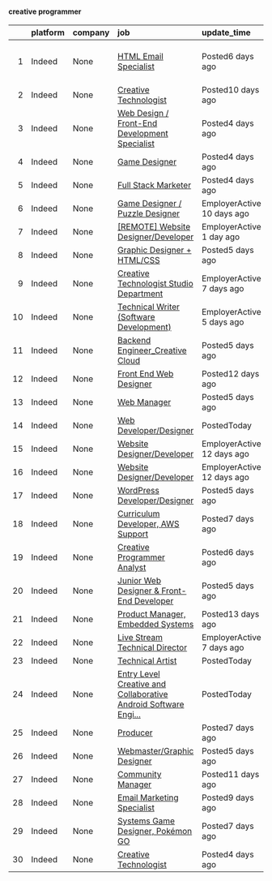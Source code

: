 

#### creative programmer <a name="creativeprogrammer" />
|    | platform   | company   | job                                                                                                                                                                                                                             | update_time                | location                                |
|---:|:-----------|:----------|:--------------------------------------------------------------------------------------------------------------------------------------------------------------------------------------------------------------------------------|:---------------------------|:----------------------------------------|
|  1 | Indeed     | None      | [HTML Email Specialist](https://www.indeed.com/rc/clk?jk=ac9b68de75f74121&fccid=31771ae15c8df476&vjs=3)                                                                                                                         | Posted6 days ago           | Phoenix, AZ 85016 (Camelback East area) |
|  2 | Indeed     | None      | [Creative Technologist](https://www.indeed.com/rc/clk?jk=4c91778731deb6de&fccid=0258bd41493433c4&vjs=3)                                                                                                                         | Posted10 days ago          | Remote                                  |
|  3 | Indeed     | None      | [Web Design / Front-End Development Specialist](https://www.indeed.com/company/Insivia/jobs/Web-Design-ea30c528636eccb8?fccid=48d750da3f3bb525&vjs=3)                                                                           | Posted4 days ago           | Remote                                  |
|  4 | Indeed     | None      | [Game Designer](https://www.indeed.com/company/Boss-Fight-Entertainment/jobs/Game-Designer-d17f470ed6f2b460?fccid=3e8d2d69d6873f85&vjs=3)                                                                                       | Posted4 days ago           | Austin, TX+1 location•Remote            |
|  5 | Indeed     | None      | [Full Stack Marketer](https://www.indeed.com/company/SCI-Creations,-LLC/jobs/Full-Stack-Marketer-9393abf6bcc2b534?fccid=7b6eace6abe88375&vjs=3)                                                                                 | Posted4 days ago           | Remote                                  |
|  6 | Indeed     | None      | [Game Designer / Puzzle Designer](https://www.indeed.com/company/Coin-Crew-Games/jobs/Game-Designer-fb0badcf57d20521?fccid=a5b77e788db24302&vjs=3)                                                                              | EmployerActive 10 days ago | Remote                                  |
|  7 | Indeed     | None      | [[REMOTE] Website Designer/Developer](https://www.indeed.com/company/iVelocity-Marketing/jobs/Website-Designer-Developer-bca70bba4c5e10ee?fccid=63f4bff78d0b153b&vjs=3)                                                         | EmployerActive 1 day ago   | Remote                                  |
|  8 | Indeed     | None      | [Graphic Designer + HTML/CSS](https://www.indeed.com/company/Tactical-Sports-Brands/jobs/Graphic-Designer-HTML-CSS-286b765a720a256f?fccid=cb7632a3ea404fc0&vjs=3)                                                               | Posted5 days ago           | Remote                                  |
|  9 | Indeed     | None      | [Creative Technologist Studio Department](https://www.indeed.com/company/RadicalMedia/jobs/Creative-Technologist-Studio-Department-af6ae532f62303aa?fccid=85082b956897115b&vjs=3)                                               | EmployerActive 7 days ago  | New York, NY 10014 (West Village area)  |
| 10 | Indeed     | None      | [Technical Writer (Software Development)](https://www.indeed.com/company/1Nation/jobs/Technical-Writer-93328feb5fa8e154?fccid=b1b034a5455e008a&vjs=3)                                                                           | EmployerActive 5 days ago  | Remote                                  |
| 11 | Indeed     | None      | [Backend Engineer_Creative Cloud](https://www.indeed.com/rc/clk?jk=20ee03db5cd7fa47&fccid=f89deb5a97c7738a&vjs=3)                                                                                                               | Posted5 days ago           | San Jose, CA                            |
| 12 | Indeed     | None      | [Front End Web Designer](https://www.indeed.com/rc/clk?jk=1e3b173aefa8f64e&fccid=3a180cdfd0aebf97&vjs=3)                                                                                                                        | Posted12 days ago          | Remote                                  |
| 13 | Indeed     | None      | [Web Manager](https://www.indeed.com/company/Points-Group/jobs/Web-Manager-62bbbc2e93163e69?fccid=e392aa8596ad6ad6&vjs=3)                                                                                                       | Posted5 days ago           | Remote                                  |
| 14 | Indeed     | None      | [Web Developer/Designer](https://www.indeed.com/company/Sun-West-Mortgage-Company,-Inc./jobs/Web-Developer-Designer-a273aff80f57a8da?fccid=3f73b68eedf0e693&vjs=3)                                                              | PostedToday                | Guaynabo, PR 00968                      |
| 15 | Indeed     | None      | [Website Designer/Developer](https://www.indeed.com/company/GoEpps/jobs/Website-Designer-Developer-601480ae5fe613ec?fccid=223c5f3bc109e845&vjs=3)                                                                               | EmployerActive 12 days ago | Remote                                  |
| 16 | Indeed     | None      | [Website Designer/Developer](https://www.indeed.com/company/GoEpps/jobs/Website-Designer-Developer-601480ae5fe613ec?fccid=223c5f3bc109e845&vjs=3)                                                                               | EmployerActive 12 days ago | Remote                                  |
| 17 | Indeed     | None      | [WordPress Developer/Designer](https://www.indeed.com/rc/clk?jk=026e7e728c263258&fccid=dd616958bd9ddc12&vjs=3)                                                                                                                  | Posted5 days ago           | Remote                                  |
| 18 | Indeed     | None      | [Curriculum Developer, AWS Support](https://www.indeed.com/rc/clk?jk=63f0e413108c3acf&fccid=fe2d21eef233e94a&vjs=3)                                                                                                             | Posted7 days ago           | Seattle, WA                             |
| 19 | Indeed     | None      | [Creative Programmer Analyst](https://www.indeed.com/company/Lifepro/jobs/Creative-Programmer-Analyst-a26952a4cda25f73?fccid=9d7de5f9217726f8&vjs=3)                                                                            | Posted6 days ago           | Township of Howell, NJ 07731            |
| 20 | Indeed     | None      | [Junior Web Designer & Front-End Developer](https://www.indeed.com/rc/clk?jk=af7fcadcfc5b63c3&fccid=dd616958bd9ddc12&vjs=3)                                                                                                     | Posted5 days ago           | Remote                                  |
| 21 | Indeed     | None      | [Product Manager, Embedded Systems](https://www.indeed.com/rc/clk?jk=7a2d5931d623cc6d&fccid=a5b4499d9e91a5c6&vjs=3)                                                                                                             | Posted13 days ago          | Ontario, CA                             |
| 22 | Indeed     | None      | [Live Stream Technical Director](https://www.indeed.com/company/Live-Kanvas-Studios/jobs/Live-Stream-Technical-Director-c11d75a2d71bd297?fccid=212817e619b87497&vjs=3)                                                          | EmployerActive 7 days ago  | Norcross, GA 30093                      |
| 23 | Indeed     | None      | [Technical Artist](https://www.indeed.com/rc/clk?jk=fd7c8aa9a204b3ed&fccid=068dfdb79bef8e12&vjs=3)                                                                                                                              | PostedToday                | Scottsdale, AZ                          |
| 24 | Indeed     | None      | [Entry Level Creative and Collaborative Android Software Engi...](https://www.indeed.com/company/Medicomp-Inc./jobs/Entry-Level-Creative-Collaborative-Android-Software-Engineer-7eaee056bf26d7a5?fccid=5634f18cece5c617&vjs=3) | PostedToday                | Melbourne, FL 32904                     |
| 25 | Indeed     | None      | [Producer](https://www.indeed.com/company/Hexany-Audio/jobs/Producer-b0bbe6d9e8e6d5be?fccid=cc5ad992e2e58013&vjs=3)                                                                                                             | Posted7 days ago           | Bell Gardens, CA 90201•Remote           |
| 26 | Indeed     | None      | [Webmaster/Graphic Designer](https://www.indeed.com/company/InnoTech-Construction,-Inc./jobs/Webmaster-Graphic-Designer-0a8cd7f7870a48bb?fccid=f51b2b3efbb0c604&vjs=3)                                                          | Posted5 days ago           | Tallahassee, FL                         |
| 27 | Indeed     | None      | [Community Manager](https://www.indeed.com/rc/clk?jk=589ac6c4a506a2f3&fccid=bbf613590105828e&vjs=3)                                                                                                                             | Posted11 days ago          | California•Remote                       |
| 28 | Indeed     | None      | [Email Marketing Specialist](https://www.indeed.com/rc/clk?jk=8703f64f02c25c1a&fccid=29707109e86166e5&vjs=3)                                                                                                                    | Posted9 days ago           | Colon, PA•Remote                        |
| 29 | Indeed     | None      | [Systems Game Designer, Pokémon GO](https://www.indeed.com/rc/clk?jk=2113521849197e25&fccid=01465af2a33181a1&vjs=3)                                                                                                             | Posted7 days ago           | Seattle, WA+3 locations                 |
| 30 | Indeed     | None      | [Creative Technologist](https://www.indeed.com/rc/clk?jk=db6580d6afd3a426&fccid=f368300325e8e8bc&vjs=3)                                                                                                                         | Posted4 days ago           | New York, NY                            |